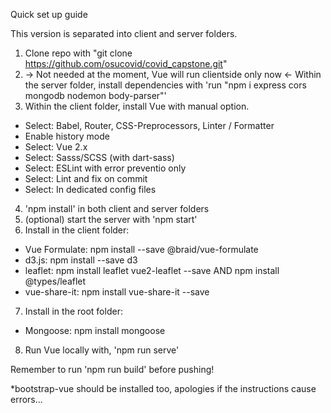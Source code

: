 Quick set up guide

This version is separated into client and server folders.

1. Clone repo with "git clone https://github.com/osucovid/covid_capstone.git"
2. -> Not needed at the moment, Vue will run clientside only now <- Within the server folder, install dependencies with 'run "npm i express cors mongodb nodemon body-parser"'
3. Within the client folder, install Vue with manual option.
  - Select: Babel, Router, CSS-Preprocessors, Linter / Formatter
  - Enable history mode
  - Select: Vue 2.x
  - Select: Sasss/SCSS (with dart-sass) 
  - Select: ESLint with error preventio only
  - Select: Lint and fix on commit
  - Select: In dedicated config files
4. 'npm install' in both client and server folders
5. (optional) start the server with 'npm start'
6. Install in the client folder: 
- Vue Formulate: npm install --save @braid/vue-formulate
- d3.js: npm install --save d3
- leaflet: npm install leaflet vue2-leaflet --save AND npm install @types/leaflet
- vue-share-it: npm install vue-share-it --save
7. Install in the root folder:
- Mongoose: npm install mongoose
8. Run Vue locally with, 'npm run serve' 

Remember to run 'npm run build' before pushing!

*bootstrap-vue should be installed too, apologies if the instructions cause errors...
